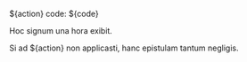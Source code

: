 ${action} code: ${code}

Hoc signum una hora exibit.

Si ad ${action} non applicasti, hanc epistulam tantum negligis.

